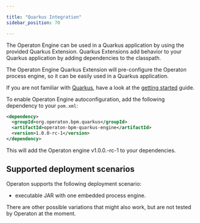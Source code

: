 ```yaml
---

title: "Quarkus Integration"
sidebar_position: 70

---
```


The Operaton Engine can be used in a Quarkus application by using the provided Quarkus Extension. Quarkus Extensions add 
behavior to your Quarkus application by adding dependencies to the classpath.

The Operaton Engine Quarkus Extension will pre-configure the Operaton process engine, so it can be easily used in a 
Quarkus application.

If you are not familiar with [Quarkus](https://quarkus.io/), have a look at the [getting started](https://quarkus.io/get-started/) guide.

To enable Operaton Engine autoconfiguration, add the following dependency to your `pom.xml`:

```xml
<dependency>
  <groupId>org.operaton.bpm.quarkus</groupId>
  <artifactId>operaton-bpm-quarkus-engine</artifactId>
  <version>1.0.0-rc-1</version>
</dependency>
```

This will add the Operaton engine v1.0.0.-rc-1 to your dependencies.

## Supported deployment scenarios

Operaton supports the following deployment scenario:

* executable JAR with one embedded process engine.

There are other possible variations that might also work, but are not tested by Operaton at the moment.